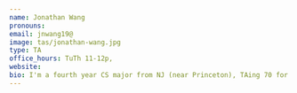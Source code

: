 ```yaml
---
name: Jonathan Wang
pronouns: 
email: jnwang19@
image: tas/jonathan-wang.jpg
type: TA
office_hours: TuTh 11-12p, 
website: 
bio: I'm a fourth year CS major from NJ (near Princeton), TAing 70 for the third time this semester! I like climbing, canoeing, and eating Japanese food. Come talk to me about CS 70 studying tips, life at Berkeley, or anything at all :D
---
```

